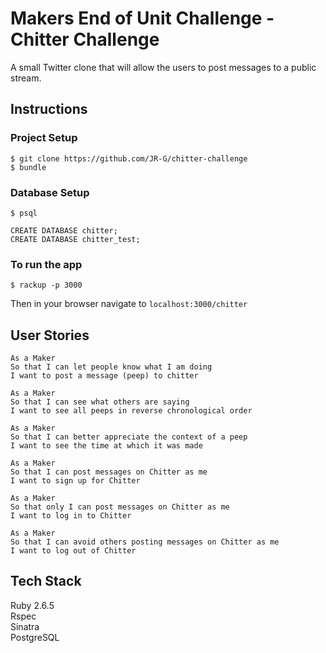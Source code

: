 Makers End of Unit Challenge - Chitter Challenge
====

A small Twitter clone that will allow the users to post messages to a public stream.


Instructions
---
### Project Setup
```
$ git clone https://github.com/JR-G/chitter-challenge
$ bundle
```
### Database Setup
```
$ psql

CREATE DATABASE chitter;
CREATE DATABASE chitter_test;
```
### To run the app
```
$ rackup -p 3000
```
Then in your browser navigate to `localhost:3000/chitter`

User Stories
---
```
As a Maker
So that I can let people know what I am doing  
I want to post a message (peep) to chitter
```
```
As a Maker
So that I can see what others are saying  
I want to see all peeps in reverse chronological order
```
```
As a Maker
So that I can better appreciate the context of a peep
I want to see the time at which it was made
```
```
As a Maker
So that I can post messages on Chitter as me
I want to sign up for Chitter
```
```
As a Maker
So that only I can post messages on Chitter as me
I want to log in to Chitter
```
```
As a Maker
So that I can avoid others posting messages on Chitter as me
I want to log out of Chitter
```
Tech Stack
---
Ruby 2.6.5  
Rspec  
Sinatra  
PostgreSQL